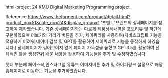 html-project
24 KMU Digital Marketing Programming project

Reference
https://www.theforment.com/product/detail.html?product_no=51&cate_no=24&display_group=1
'포맨트'브랜드의 상세페이지를 참고하여 제작했습니다.
기존 상세페이지와는 다르게 제품상세내역을 포토리뷰 및 하단에 구현하였으며 더보기와 가리기 버튼을 추가, 제이쿼리를 사용하여(자바스크립트 기능을 적용하기 어려워 네이버 검색 및 GPT를 활용하여 제이쿼리로 기능을 동작하게 하였습니다.) 상세페이지가 길어보이지 않게 페이지 가독성을 높혔고 GPT3.5를 활용하여 전체적인 틀을 생성한뒤 배운 내용을 활용하여 기능들을 추가 및 수정하였습니다.

풋터 부분에 페이스북,인스타그램,유튜브 이미지버튼 추가 및 하이퍼링크 설정으로 해당 홈페이지로 이동하는 기능을 추가하였습니다.